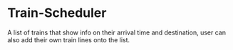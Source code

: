 # Train-Scheduler
A list of trains that show info on their arrival time and destination, user can also add their own train lines onto the list.
